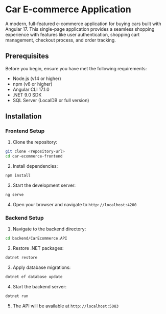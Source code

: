 # Car E-commerce Application

A modern, full-featured e-commerce application for buying cars built with Angular 17. This single-page application provides a seamless shopping experience with features like user authentication, shopping cart management, checkout process, and order tracking.



## Prerequisites

Before you begin, ensure you have met the following requirements:
- Node.js (v14 or higher)
- npm (v6 or higher)
- Angular CLI 17.1.0
- .NET 9.0 SDK
- SQL Server (LocalDB or full version)

## Installation

### Frontend Setup

1. Clone the repository:
```bash
git clone <repository-url>
cd car-ecommerce-frontend
```

2. Install dependencies:
```bash
npm install
```

3. Start the development server:
```bash
ng serve
```

4. Open your browser and navigate to `http://localhost:4200`

### Backend Setup

1. Navigate to the backend directory:
```bash
cd backend/CarEcommerce.API
```

2. Restore .NET packages:
```bash
dotnet restore
```

3. Apply database migrations:
```bash
dotnet ef database update
```

4. Start the backend server:
```bash
dotnet run
```

5. The API will be available at `http://localhost:5083`



